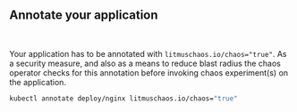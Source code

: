 <br>

## Annotate your application

<br>

Your application has to be annotated with `litmuschaos.io/chaos="true"`. As a security measure, and also as a means to reduce blast radius the chaos operator checks for this annotation before invoking chaos experiment(s) on the application.

```bash
kubectl annotate deploy/nginx litmuschaos.io/chaos="true"
```
